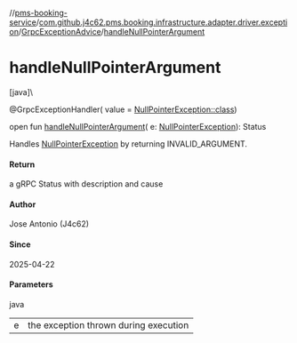 //[pms-booking-service](../../../index.md)/[com.github.j4c62.pms.booking.infrastructure.adapter.driver.exception](../index.md)/[GrpcExceptionAdvice](index.md)/[handleNullPointerArgument](handle-null-pointer-argument.md)

# handleNullPointerArgument

[java]\

@GrpcExceptionHandler(
value = [NullPointerException::class](https://docs.oracle.com/en/java/javase/23/docs/api/java.base/java/lang/NullPointerException.html))

open fun [handleNullPointerArgument](handle-null-pointer-argument.md)(
e: [NullPointerException](https://docs.oracle.com/en/java/javase/23/docs/api/java.base/java/lang/NullPointerException.html)):
Status

Handles [NullPointerException](https://docs.oracle.com/en/java/javase/23/docs/api/java.base/java/lang/NullPointerException.html)
by returning INVALID_ARGUMENT.

#### Return

a gRPC Status with description and cause

#### Author

Jose Antonio (J4c62)

#### Since

2025-04-22

#### Parameters

java

|   |                                       |
|---|---------------------------------------|
| e | the exception thrown during execution |